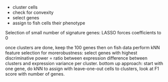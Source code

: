 

- cluster cells
- check for convexity
- select genes
- assign to fish cells their phenotype

Selection of small number of signature genes:
LASSO forces coefficients to 0

once clusters are done, keep the 100 genes
then on fish data perform kNN
feature selection for morerobustness: select genes with highest discriminative power = ratio between expression difference between clusters and expression variance per cluster.
bottom up approach: start with one gene, do kNN to assign with leave-one-out cells to clusters, look at F1 score with number of genes.
